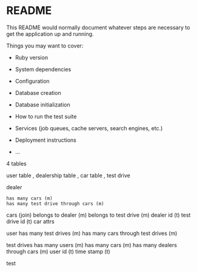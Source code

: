 # README

This README would normally document whatever steps are necessary to get the
application up and running.

Things you may want to cover:

* Ruby version

* System dependencies

* Configuration

* Database creation

* Database initialization

* How to run the test suite

* Services (job queues, cache servers, search engines, etc.)

* Deployment instructions

* ...



4 tables 

user table , dealership table , car table , test drive 

dealer 

    has many cars (m)
    has many test drive through cars (m)


cars (join)
    belongs to dealer (m)
    belongs to test drive (m) 
    dealer id (t)
    test drive id (t)
    car attrs 


user 
    has many test drives (m)
    has many cars through test drives (m)

test drives 
    has many users (m)
    has many cars (m)
    has many dealers through cars (m) 
    user id (t)
    time stamp (t)



test